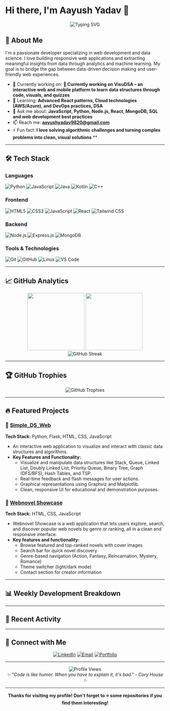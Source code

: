 # Hi there, I'm Aayush Yadav 👋

<div align="center">
  <img src="https://readme-typing-svg.herokuapp.com?font=Fira+Code&pause=1000&color=2E9EF7&center=true&vCenter=true&width=435&lines=Web+Developer;Problem+Solver;Tech+Enthusiast;Always+Learning" alt="Typing SVG" />
</div>

## 🚀 About Me

I'm a passionate developer specializing in web development and data science. I love building responsive web applications and extracting meaningful insights from data through analytics and machine learning. My goal is to bridge the gap between data-driven decision making and user-friendly web experiences.

- 🔭 Currently working on: **🔭 Currently working on **VisuDSA** – an interactive web and mobile platform to learn data structures through code, visuals, and quizzes**
- 🌱 Learning: **Advanced React patterns, Cloud technologies (AWS/Azure), and DevOps practices, DSA**
- 💬 Ask me about: **JavaScript, Python, Node.js, React, MongoDB, SQL and web development best practices**
- 📫 Reach me: **aayushyadav9820@gmail.com**
- ⚡ Fun fact: **I love solving algorithmic challenges and turning complex problems into clean, visual solutions**
**

---

## 🛠️ Tech Stack

### Languages
![Python](https://img.shields.io/badge/-Python-3776AB?style=flat-square&logo=python&logoColor=white)
![JavaScript](https://img.shields.io/badge/-JavaScript-F7DF1E?style=flat-square&logo=javascript&logoColor=black)
![Java](https://img.shields.io/badge/-Java-007396?style=flat-square&logo=java&logoColor=white)
![Kotlin](https://img.shields.io/badge/-Kotlin-7F52FF?style=flat-square&logo=kotlin&logoColor=white)
![C++](https://img.shields.io/badge/-C++-00599C?style=flat-square&logo=c%2b%2b&logoColor=white)

### Frontend
![HTML5](https://img.shields.io/badge/-HTML5-E34F26?style=flat-square&logo=html5&logoColor=white)
![CSS3](https://img.shields.io/badge/-CSS3-1572B6?style=flat-square&logo=css3&logoColor=white)
![JavaScript](https://img.shields.io/badge/-JavaScript-F7DF1E?style=flat-square&logo=javascript&logoColor=black)
![React](https://img.shields.io/badge/-React-61DAFB?style=flat-square&logo=react&logoColor=black)
![Tailwind CSS](https://img.shields.io/badge/-Tailwind%20CSS-38B2AC?style=flat-square&logo=tailwind-css&logoColor=white)

### Backend
![Node.js](https://img.shields.io/badge/-Node.js-339933?style=flat-square&logo=node.js&logoColor=white)
![Express.js](https://img.shields.io/badge/-Express.js-000000?style=flat-square&logo=express&logoColor=white)
![MongoDB](https://img.shields.io/badge/-MongoDB-47A248?style=flat-square&logo=mongodb&logoColor=white)

### Tools & Technologies
![Git](https://img.shields.io/badge/-Git-F05032?style=flat-square&logo=git&logoColor=white)
![GitHub](https://img.shields.io/badge/-GitHub-181717?style=flat-square&logo=github&logoColor=white)
![Linux](https://img.shields.io/badge/-Linux-FCC624?style=flat-square&logo=linux&logoColor=black)
![VS Code](https://img.shields.io/badge/-VS%20Code-007ACC?style=flat-square&logo=visual-studio-code&logoColor=white)

---

## 📈 GitHub Analytics

<div align="center">
  <img height="180em" src="https://github-readme-stats.vercel.app/api?username=Aayush-Yadav-34&show_icons=true&theme=tokyonight&include_all_commits=true&count_private=true"/>
  <img height="180em" src="https://github-readme-stats.vercel.app/api/top-langs/?username=Aayush-Yadav-34&layout=compact&theme=tokyonight&card_width=445"/>
</div>

<div align="center">
  <img src="https://github-readme-streak-stats.herokuapp.com/?user=Aayush-Yadav-34&theme=tokyonight" alt="GitHub Streak"/>
</div>

---

## 🏆 GitHub Trophies

<div align="center">
  <img src="https://github-profile-trophy.vercel.app/?username=Aayush-Yadav-34&theme=tokyonight&row=1&column=6" alt="GitHub Trophies"/>
</div>

---

## 🔥 Featured Projects

### 🌟 [Simple_DS_Web](https://github.com/Aayush-Yadav-34/Simple_DS-Web)
**Tech Stack:** Python, Flask, HTML, CSS, JavaScript  
- An interactive web application to visualize and interact with classic data structures and algorithms.
- **Key Features and Functionality:**
  - Visualize and manipulate data structures like Stack, Queue, Linked List, Doubly Linked List, Priority Queue, Binary Tree, Graph (DFS/BFS), Hash Tables, and TSP.
  - Real-time feedback and flash messages for user actions.
  - Graphical representations using Graphviz and Matplotlib.
  - Clean, responsive UI for educational and demonstration purposes.

### 🌟 [Webnovel Showcase](https://github.com/Aayush-Yadav-34/Simple-Webnovel-Website)
**Tech Stack:** HTML, CSS, JavaScript 
- Webnovel Showcase is a web application that lets users explore, search, and discover popular web novels by genre or ranking, all in a clean and responsive interface.
- **Key features and functionality:**
  - Browse featured and top-ranked novels with cover images
  - Search bar for quick novel discovery
  - Genre-based navigation (Action, Fantasy, Reincarnation, Mystery, Romance)
  - Theme switcher (light/dark mode)
  - Contact section for creator information

---

## 📊 Weekly Development Breakdown

<!--START_SECTION:waka-->
<!--END_SECTION:waka-->

---

## 🌟 Recent Activity

<!--START_SECTION:activity-->
<!--END_SECTION:activity-->

---

## 🔗 Connect with Me

<div align="center">
  
[![LinkedIn](https://img.shields.io/badge/-LinkedIn-0077B5?style=for-the-badge&logo=linkedin&logoColor=white)](https://www.linkedin.com/in/aayush-yadav-2a92592a7/)
[![Email](https://img.shields.io/badge/-Email-D14836?style=for-the-badge&logo=gmail&logoColor=white)](mailto:aayushyadav9820@gmail.com)
[![Portfolio](https://img.shields.io/badge/-Portfolio-000000?style=for-the-badge&logo=vercel&logoColor=white)](https://your-portfolio-url.com)

</div>

---

<div align="center">
  <img src="https://komarev.com/ghpvc/?username=Aayush-Yadav-34&color=blueviolet&style=flat-square&label=Profile+Views" alt="Profile Views"/>
</div>

<div align="center">
  <i>✨ "Code is like humor. When you have to explain it, it's bad." - Cory House ✨</i>
</div>

---

<div align="center">
  <b>Thanks for visiting my profile! Don't forget to ⭐️ some repositories if you find them interesting!</b>
</div>
